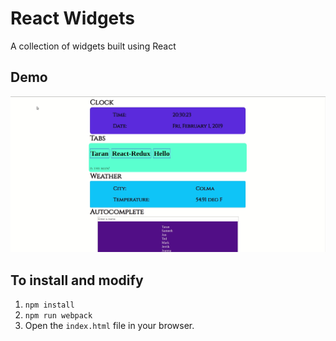# React Widgets
A collection of widgets built using React

## Demo
![](ReactWidgets.gif)


## To install and modify
1. `npm install`
2. `npm run webpack`
3. Open the `index.html` file in your browser.
